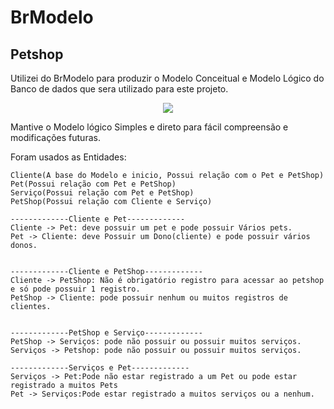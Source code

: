 # BrModelo 
## Petshop
Utilizei do BrModelo para produzir o Modelo Conceitual e Modelo Lógico do Banco de dados que sera utilizado para este projeto.

<p align = "center">
<a> <img src ="https://github.com/user-attachments/assets/17c29254-a528-4fa4-b647-c0f0c043579c"></a>
</p>
Mantive o Modelo lógico Simples e direto para fácil compreensão e modificações futuras.

Foram usados as Entidades:
``` 
Cliente(A base do Modelo e inicio, Possui relação com o Pet e PetShop) 
Pet(Possui relação com Pet e PetShop)
Serviço(Possui relação com Pet e PetShop)
PetShop(Possui relação com Cliente e Serviço)

-------------Cliente e Pet-------------
Cliente -> Pet: deve possuir um pet e pode possuir Vários pets.
Pet -> Cliente: deve Possuir um Dono(cliente) e pode possuir vários donos.


-------------Cliente e PetShop-------------
Cliente -> PetShop: Não é obrigatório registro para acessar ao petshop e só pode possuir 1 registro.
PetShop -> Cliente: pode possuir nenhum ou muitos registros de clientes.


-------------PetShop e Serviço-------------
PetShop -> Serviços: pode não possuir ou possuir muitos serviços.
Serviços -> Petshop: pode não possuir ou possuir muitos serviços.

-------------Serviços e Pet-------------
Serviços -> Pet:Pode não estar registrado a um Pet ou pode estar registrado a muitos Pets
Pet -> Serviços:Pode estar registrado a muitos serviços ou a nenhum.
```

